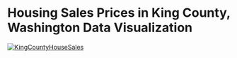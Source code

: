 <h1>Housing Sales Prices in King County, Washington Data Visualization</h1>
<div class='tableauPlaceholder' id='viz1721488541993' style='position: relative'><noscript><a href='#'><img alt='KingCountyHouseSales ' src='https:&#47;&#47;public.tableau.com&#47;static&#47;images&#47;ho&#47;houseSalesPortfolio&#47;KingCountyHouseSales&#47;1_rss.png' style='border: none' /></a></noscript><object class='tableauViz'  style='display:none;'><param name='host_url' value='https%3A%2F%2Fpublic.tableau.com%2F' /> <param name='embed_code_version' value='3' /> <param name='site_root' value='' /><param name='name' value='houseSalesPortfolio&#47;KingCountyHouseSales' /><param name='tabs' value='no' /><param name='toolbar' value='yes' /><param name='static_image' value='https:&#47;&#47;public.tableau.com&#47;static&#47;images&#47;ho&#47;houseSalesPortfolio&#47;KingCountyHouseSales&#47;1.png' /> <param name='animate_transition' value='yes' /><param name='display_static_image' value='yes' /><param name='display_spinner' value='yes' /><param name='display_overlay' value='yes' /><param name='display_count' value='yes' /><param name='language' value='en-US' /></object></div>                <script type='text/javascript'>                    var divElement = document.getElementById('viz1721488541993');                    var vizElement = divElement.getElementsByTagName('object')[0];                    if ( divElement.offsetWidth > 800 ) { vizElement.style.minWidth='1366px';vizElement.style.maxWidth='100%';vizElement.style.minHeight='695px';vizElement.style.maxHeight=(divElement.offsetWidth*0.75)+'px';} else if ( divElement.offsetWidth > 500 ) { vizElement.style.minWidth='1366px';vizElement.style.maxWidth='100%';vizElement.style.minHeight='695px';vizElement.style.maxHeight=(divElement.offsetWidth*0.75)+'px';} else { vizElement.style.width='100%';vizElement.style.height='1827px';}                     var scriptElement = document.createElement('script');                    scriptElement.src = 'https://public.tableau.com/javascripts/api/viz_v1.js';                    vizElement.parentNode.insertBefore(scriptElement, vizElement);                </script>
